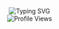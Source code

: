<div align="center">
  <img src="https://readme-typing-svg.herokuapp.com?font=Fira+Code&weight=500&size=28&pause=1000&color=BD93F9&center=true&vCenter=true&width=435&lines=Unstoppable%20Learner" alt="Typing SVG" />
</div>

<div align="center">
  <img src="https://komarev.com/ghpvc/?username=wimpywarlord&label=Profile%20views&color=BD93F9&style=flat-square" alt="Profile Views" />
</div>

<!-- <div align="center" style="margin-top: 30px;">
  <img src="https://github-readme-stats.vercel.app/api?username=wimpywarlord&show_icons=true&theme=dracula&hide_border=true&bg_color=282A36&title_color=BD93F9&text_color=F8F8F2&icon_color=50FA7B" alt="GitHub Stats" />
</div> -->

<!-- <div align="center" style="margin-top: 20px;">
  <img src="https://github-readme-streak-stats.herokuapp.com/?user=wimpywarlord&theme=dracula&hide_border=true&background=282A36&ring=BD93F9&fire=FF5555&currStreakLabel=F8F8F2" alt="GitHub Streak" />
</div> -->

<!-- <div align="center" style="margin-top: 30px;">
  <h3 style="color: #F8F8F2; font-family: 'Fira Code', monospace;">
  </h3>
  <img src="https://img.shields.io/badge/JavaScript-F1FA8C?style=for-the-badge&logo=javascript&logoColor=black" alt="JavaScript" />
  <img src="https://img.shields.io/badge/Python-50FA7B?style=for-the-badge&logo=python&logoColor=black" alt="Python" />
  <img src="https://img.shields.io/badge/React-8BE9FD?style=for-the-badge&logo=react&logoColor=black" alt="React" />
  <img src="https://img.shields.io/badge/Node.js-FF79C6?style=for-the-badge&logo=node.js&logoColor=white" alt="Node.js" />
  <img src="https://img.shields.io/badge/HTML5-FF5555?style=for-the-badge&logo=html5&logoColor=white" alt="HTML5" />
  <img src="https://img.shields.io/badge/CSS3-BD93F9?style=for-the-badge&logo=css3&logoColor=white" alt="CSS3" />
</div> -->
